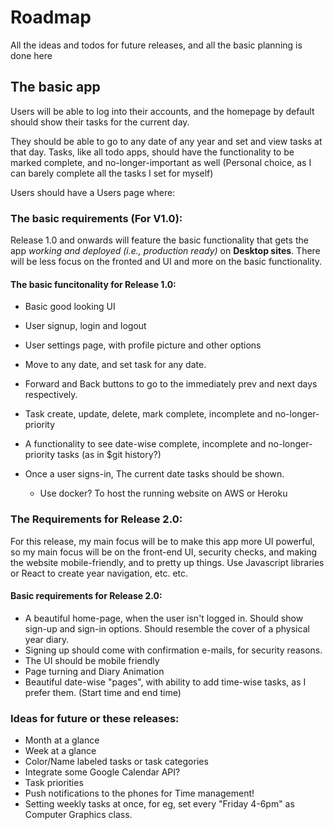 # Roadmap
All the ideas and todos for future releases, and all the basic planning is done here

## The basic app

Users will be able to log into their accounts, and the homepage by default should show their tasks for the current day.

They should be able to go to any date of any year and set and view tasks at that day. Tasks, like all todo apps, should have the functionality to be marked complete, and no-longer-important as well (Personal choice, as I can barely complete all the tasks I set for myself)

Users should have a Users page where:


### The basic requirements (For V1.0):
Release 1.0 and onwards will feature the basic functionality that gets the app _working and deployed (i.e., production ready)_ on **Desktop sites**. There will be less focus on the fronted and UI and more on the basic functionality.

#### The basic funcitonality for Release 1.0:
* Basic good looking UI
* User signup, login and logout
* User settings page, with profile picture and other options
* Move to any date, and set task for any date.
* Forward and Back buttons to go to the immediately prev and next days respectively.
* Task create, update, delete, mark complete, incomplete and no-longer-priority
* A functionality to see date-wise complete, incomplete and no-longer-priority tasks (as in $git history?)
* Once a user signs-in, The current date tasks should be shown.

	* Use docker? To host the running website on AWS or Heroku

### The Requirements for Release 2.0: 
For this release, my main focus will be to make this app more UI powerful, so my main focus will be on the front-end UI, security checks, and making the website mobile-friendly, and to pretty up things. Use Javascript libraries or React to create year navigation, etc. etc.

#### Basic requirements for Release 2.0:
* A beautiful home-page, when the user isn't logged in. Should show sign-up and sign-in options. Should resemble the cover of a physical year diary.
* Signing up should come with confirmation e-mails, for security reasons.
* The UI should be mobile friendly
* Page turning and Diary Animation
* Beautiful date-wise "pages", with ability to add time-wise tasks, as I prefer them. (Start time and end time)


### Ideas for future or these releases: 
* Month at a glance
* Week at a glance
* Color/Name labeled tasks or task categories
* Integrate some Google Calendar API?
* Task priorities
* Push notifications to the phones for Time management!
* Setting weekly tasks at once, for eg, set every "Friday 4-6pm" as Computer Graphics class.
